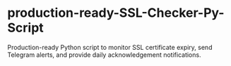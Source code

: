 # production-ready-SSL-Checker-Py-Script
Production-ready Python script to monitor SSL certificate expiry, send Telegram alerts, and provide daily acknowledgement notifications.
